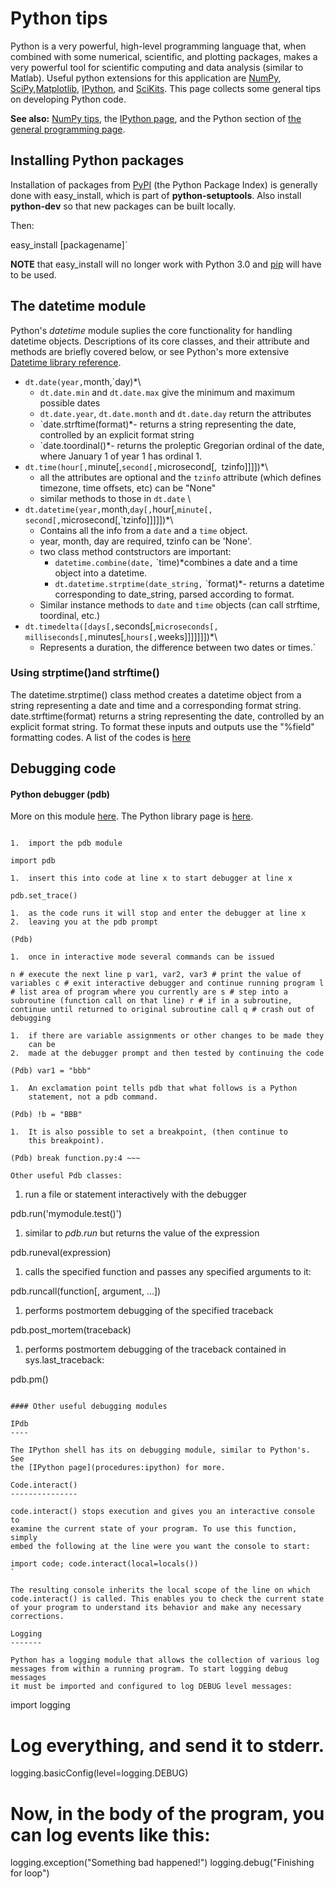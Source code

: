 # Python tips

Python is a very powerful, high-level programming language that, when
combined with some numerical, scientific, and plotting packages, makes a
very powerful tool for scientific computing and data analysis (similar
to Matlab). Useful python extensions for this application are
[NumPy](http://numpy.scipy.org/),
[SciPy](http://www.scipy.org/),[Matplotlib](http://matplotlib.sourceforge.net/),
[IPython](http://ipython.org/), and
[SciKits](http://scikits.appspot.com/scikits). This page
collects some general tips on developing Python code.

 **See also:** [NumPy tips](procedures:numpytips), the
        [IPython page](procedures:ipython), and the Python
        section of [the general programming
        page](procedures:programming#python).

## Installing Python packages

Installation of packages from [PyPI](http://pypi.python.org)
(the Python Package Index) is generally done with easy_install, which
is part of **python-setuptools**. Also install **python-dev** so
that new packages can be built locally.

Then:

easy_install [packagename]`

 **NOTE** that easy_install will no longer work with Python 3.0
        and
        [pip](http://www.pip-installer.org/en/latest/index.html)
        will have to be used.

## The datetime module

Python's *datetime* module suplies the core functionality for handling
datetime objects. Descriptions of its core classes, and their attribute
and methods are briefly covered below, or see Python's more extensive
[Datetime library
reference](http://docs.python.org/library/datetime.html).

* `dt.date(year,`month,`day)*\
  * `dt.date.min` and `dt.date.max` give the minimum and maximum possible dates
  * `dt.date.year`, `dt.date.month` and `dt.date.day` return the attributes
  * `date.strftime(format)*- returns a string representing the date, controlled by an explicit format string
  * `date.toordinal()*- returns the proleptic Gregorian ordinal of the date, where January 1 of year 1 has ordinal 1.
* `dt.time(hour[,`minute[,`second[,`microsecond[,`
`tzinfo]]]])*\
  * all the attributes are optional and the `tzinfo` attribute (which defines timezone, time offsets, etc) can be "None"
  * similar methods to those in `dt.date` \
* `dt.datetime(year,`month,`day[,`hour[,`minute[,`
`second[,`microsecond[,`tzinfo]]]]])*\
  * Contains all the info from a `date` and a `time` object.
  * year, month, day are required, tzinfo can be 'None'.
  * two class method contstructors are important: 
    * `datetime.combine(date,`
`time)*combines a date and a time object into a datetime.
    * `dt.datetime.strptime(date_string,`
`format)*- returns a datetime corresponding to date_string, parsed according to format.
  * Similar instance methods to `date` and `time` objects (can call strftime, toordinal, etc.)
* `dt.timedelta([days[,`seconds[,`microseconds[,`
`milliseconds[,`minutes[,`hours[,`weeks]]]]]]])*\
  *  Represents a duration, the difference between two dates or times.`

### Using strptime()and strftime()

The datetime.strptime() class method creates a datetime object from a
string representing a date and time and a corresponding format string.
date.strftime(format) returns a string representing the date, controlled
by an explicit format string. To format these inputs and outputs use the
"%field" formatting codes. A list of the codes is
[here](http://docs.python.org/library/datetime.html#strftime-strptime-behavior)

## Debugging code

#### Python debugger (pdb)

More on this module
[here](http://pythonconquerstheuniverse.wordpress.com/category/python-debugger/).
The Python library page is
[here](http://docs.python.org/library/pdb.html).

~~~

1.  import the pdb module

import pdb

1.  insert this into code at line x to start debugger at line x

pdb.set_trace()

1.  as the code runs it will stop and enter the debugger at line x
2.  leaving you at the pdb prompt

(Pdb)

1.  once in interactive mode several commands can be issued

n # execute the next line p var1, var2, var3 # print the value of
variables c # exit interactive debugger and continue running program l
# list area of program where you currently are s # step into a
subroutine (function call on that line) r # if in a subroutine,
continue until returned to original subroutine call q # crash out of
debugging

1.  if there are variable assignments or other changes to be made they
    can be
2.  made at the debugger prompt and then tested by continuing the code

(Pdb) var1 = "bbb"

1.  An exclamation point tells pdb that what follows is a Python
    statement, not a pdb command.

(Pdb) !b = "BBB"

1.  It is also possible to set a breakpoint, (then continue to
    this breakpoint).

(Pdb) break function.py:4 ~~~

Other useful Pdb classes:

~~~

1.  run a file or statement interactively with the debugger

pdb.run('mymodule.test()')

1.  similar to *pdb.run* but returns the value of the expression

pdb.runeval(expression)

1.  calls the specified function and passes any specified arguments to
    it:

pdb.runcall(function[, argument, ...])

1.  performs postmortem debugging of the specified traceback

pdb.post_mortem(traceback)

1.  performs postmortem debugging of the traceback contained in
    sys.last_traceback:

pdb.pm()

~~~

#### Other useful debugging modules

IPdb
----

The IPython shell has its on debugging module, similar to Python's. See
the [IPython page](procedures:ipython) for more.

Code.interact()
---------------

code.interact() stops execution and gives you an interactive console to
examine the current state of your program. To use this function, simply
embed the following at the line were you want the console to start:

import code; code.interact(local=locals())
`

The resulting console inherits the local scope of the line on which
code.interact() is called. This enables you to check the current state
of your program to understand its behavior and make any necessary
corrections.

Logging
-------

Python has a logging module that allows the collection of various log
messages from within a running program. To start logging debug messages
it must be imported and configured to log DEBUG level messages:
~~~

import logging
# Log everything, and send it to stderr.
logging.basicConfig(level=logging.DEBUG)

# Now, in the body of the program, you can log events like this:
logging.exception("Something bad happened!")
logging.debug("Finishing for loop")

~~~
